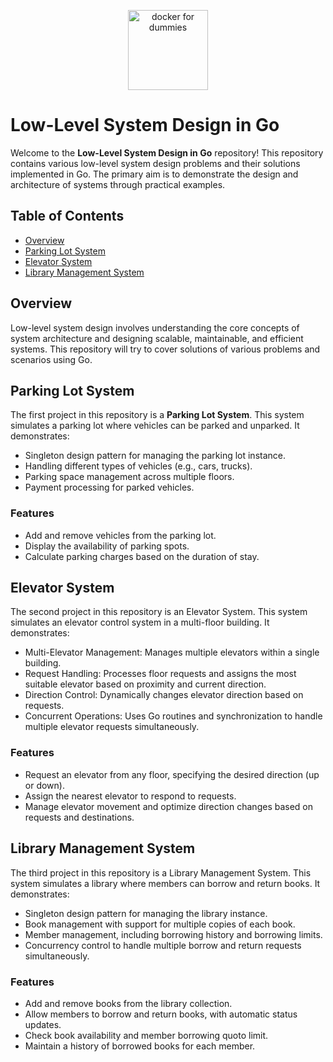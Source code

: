 <p align="center">
  <img  alt="docker for dummies" height="128px" width="128px" src="https://miro.medium.com/max/1200/1*i2skbfmDsHayHhqPfwt6pA.png">
</p>

# Low-Level System Design in Go

Welcome to the **Low-Level System Design in Go** repository! This repository contains various low-level system design problems and their solutions implemented in Go. The primary aim is to demonstrate the design and architecture of systems through practical examples.

## Table of Contents

- [Overview](#overview)
- [Parking Lot System](#parking-lot-system)
- [Elevator System](#elevator-system)
- [Library Management System](#library-management-system)

## Overview

Low-level system design involves understanding the core concepts of system architecture and designing scalable, maintainable, and efficient systems. This repository will try to cover solutions of various problems and scenarios using Go.

## Parking Lot System

The first project in this repository is a **Parking Lot System**. This system simulates a parking lot where vehicles can be parked and unparked. It demonstrates:

- Singleton design pattern for managing the parking lot instance.
- Handling different types of vehicles (e.g., cars, trucks).
- Parking space management across multiple floors.
- Payment processing for parked vehicles.

### Features

- Add and remove vehicles from the parking lot.
- Display the availability of parking spots.
- Calculate parking charges based on the duration of stay.

## Elevator System

The second project in this repository is an Elevator System. This system simulates an elevator control system in a multi-floor building. It demonstrates:

- Multi-Elevator Management: Manages multiple elevators within a single building.
- Request Handling: Processes floor requests and assigns the most suitable elevator based on proximity and current direction.
- Direction Control: Dynamically changes elevator direction based on requests.
- Concurrent Operations: Uses Go routines and synchronization to handle multiple elevator requests simultaneously.

### Features

- Request an elevator from any floor, specifying the desired direction (up or down).
- Assign the nearest elevator to respond to requests.
- Manage elevator movement and optimize direction changes based on requests and destinations.

## Library Management System

The third project in this repository is a Library Management System. This system simulates a library where members can borrow and return books. It demonstrates:

- Singleton design pattern for managing the library instance.
- Book management with support for multiple copies of each book.
- Member management, including borrowing history and borrowing limits.
- Concurrency control to handle multiple borrow and return requests simultaneously.

### Features

- Add and remove books from the library collection.
- Allow members to borrow and return books, with automatic status updates.
- Check book availability and member borrowing quoto limit.
- Maintain a history of borrowed books for each member.
